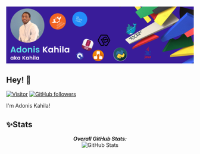 ![Adonis Kahilas' Banner Image](./banner.PNG)

<h2>Hey! 👋</h2>

[![Visitor](https://visitor-badge.laobi.icu/badge?page_id=kahila.kahila)](https://github.com/kahila) [![GitHub followers](https://img.shields.io/github/followers/kahila.svg?style=social&label=Follow)](https://github.com/kahila?tab=followers)


I'm Adonis Kahila!
<!-- - <i>Previously:</i> Full Stack Software Engineer at Zoho Corporation. -->

<h2>✨Stats</h2>

<div> 
  <p align="center">
  <b><em>Overall GitHub Stats:</em></b> <br/>
    <img src="https://github-readme-streak-stats.herokuapp.com/?user=kahila" alt="GitHub Stats" /> <br/><br/>
<!--   <b><em>My Programming activity (Last 7 days):</em></b> <br/> -->
<!--     <img src="https://github-readme-stats.vercel.app/api/wakatime?username=kahila" alt="WakaTime" /> -->
  </p>
</div>


<!-- <h2>💻 I'm Currently Learning</h2> -->

<!--
**Kahila/Kahila** is a ✨ _special_ ✨ repository because its `README.md` (this file) appears on your GitHub profile.

Here are some ideas to get you started:

- 🔭 I’m currently working on ...
- 🌱 I’m currently learning ...
- 👯 I’m looking to collaborate on ...
- 🤔 I’m looking for help with ...
- 💬 Ask me about ...
- 📫 How to reach me: ...
- 😄 Pronouns: ...
- ⚡ Fun fact: ...
-->
